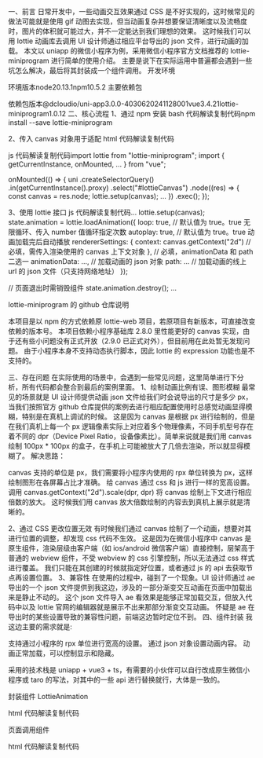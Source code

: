 一、前言
日常开发中，一些动画交互效果通过 CSS 是不好实现的，这时候常见的做法可能就是使用 gif 动图去实现，但当动画复杂并想要保证清晰度以及流畅度时，图片的体积就可能过大，并不一定能达到我们理想的效果。
这时候我们可以用 lottie 动画库去调用 UI 设计师通过相应平台导出的 json 文件，进行动画的加载。
本文以 uniapp 的微信小程序为例，采用微信小程序官方文档推荐的 lottie-miniprogram 进行简单的使用介绍。
主要是说下在实际运用中普遍都会遇到一些坑怎么解决，最后将其封装成一个组件调用。
开发环境

















环境版本node20.13.1npm10.5.2
主要依赖包





















依赖包版本@dcloudio/uni-app3.0.0-4030620241128001vue3.4.21lottie-miniprogram1.0.12
二、核心流程
1、通过 npm 安装
bash 代码解读复制代码npm install --save lottie-miniprogram

2、传入 canvas 对象用于适配
html 代码解读复制代码<canvas id="lottieCanvas" type="2d"></canvas>

js 代码解读复制代码import lottie from "lottie-miniprogram";
import { getCurrentInstance, onMounted, ... } from "vue";

onMounted(() => {
  uni
    .createSelectorQuery()
    .in(getCurrentInstance().proxy)
    .select("#lottieCanvas")
    .node((res) => {
      const canvas = res.node;
      lottie.setup(canvas);
      ...
    })
    .exec();
});

3、使用 lottie 接口
js 代码解读复制代码...
lottie.setup(canvas);
state.animation = lottie.loadAnimation({
  loop: true, // 默认值为 true。true 无限循环、传入 number 值循环指定次数
  autoplay: true, // 默认值为 true。true 动画加载完后自动播放
  rendererSettings: {
    context: canvas.getContext("2d") // 必填，需传入渲染使用的 canvas 上下文对象
  },
  // 必填，animationData 和 path 二选一
  animationData: ..., // 加载动画的 json 对象
  path: ... // 加载动画的线上 url 的 json 文件（只支持网络地址）
});

// 页面退出时需销毁组件
state.animation.destroy();
...


lottie-miniprogram 的 github 仓库说明

本项目是以 npm 的方式依赖原 lottie-web 项目，若原项目有新版本，可直接改变依赖的版本号。
本项目依赖小程序基础库 2.8.0 里性能更好的 canvas 实现，由于还有些小问题没有正式开放（2.9.0 已正式对外），但目前用在此处暂无发现问题。
由于小程序本身不支持动态执行脚本，因此 lottie 的 expression 功能也是不支持的。


三、存在问题
在实际使用的场景中，会遇到一些常见问题，这里简单进行下分析，所有代码都会整合到最后的案例里面。
1、绘制动画比例有误、图形模糊
最常见的场景就是 UI 设计师提供动画 json 文件给我们时会说导出的尺寸是多少 px，当我们按照官方 github 仓库提供的案例去进行相应配置使用时总感觉动画显得模糊，特别是在真机上调试的时候。
这是因为 canvas 是根据 px 进行绘制的，但是在我们真机上每一个 px 逻辑像素实际上对应着多个物理像素，不同手机型号存在着不同的 dpr（Device Pixel Ratio，设备像素比）。简单来说就是我们用 canvas 绘制 100px * 100px 的盒子，在手机上可能被放大了几倍去渲染，所以就显得模糊了。
解决思路：

canvas 支持的单位是 px，我们需要将小程序内使用的 rpx 单位转换为 px，这样绘制图形在各屏幕占比才准确。
给 canvas 通过 css 和 js 进行一样的宽高设置。
调用 canvas.getContext("2d").scale(dpr, dpr) 将 canvas 绘制上下文进行相应倍数的放大。
这时候我们用 canvas 放大倍数绘制的内容去到真机上展示就是清晰的。

2、通过 CSS 更改位置无效
有时候我们通过 canvas 绘制了一个动画，想要对其进行位置的调整，却发现 css 代码不生效。
这是因为在微信小程序中 canvas 是原生组件，渲染层级由客户端（如 ios/android 微信客户端）直接控制，层架高于普通的 webview 组件，不受 webview 的 css 引擎控制，所以无法通过 css 样式进行覆盖。
我们只能在其创建的时候就指定好位置，或者通过 js 的 api 去获取节点再设置位置。
3、兼容性
在使用的过程中，碰到了一个现象。UI 设计师通过 ae 导出的一个 json 文件提供到我这边，涉及的一部分渐变交互动画在页面中加载出来是静止不动的。
这个 json 文件导入 ae 看效果是能够正常加载交互，但放入代码中以及 lottie 官网的编辑器就是展示不出来那部分渐变交互动画。
怀疑是 ae 在导出时的某些设置导致的兼容性问题，前端这边暂时定位不到。
四、组件封装
我这边主要的需求就是:

支持通过小程序的 rpx 单位进行宽高的设置。
通过 json 对象设置动画内容。
动画正常加载，可以控制显示和隐藏。

采用的技术栈是 uniapp + vue3 + ts，有需要的小伙伴可以自行改成原生微信小程序或 taro 的写法，对其中的一些 api 进行替换就行，大体是一致的。

封装组件 LottieAnimation

html 代码解读复制代码<template>
  <div
    v-if="props.isShow"
    class="lottie-container"
    :style="{
      width: `${props.width}rpx`,
      height: `${props.height}rpx`,
    }"
  >
    <canvas
      id="lottieCanvas"
      type="2d"
      :style="{
        width: `${props.width}rpx`,
        height: `${props.height}rpx`,
      }"
    ></canvas>
  </div>
</template>

<script setup lang="ts">
import lottie from "lottie-miniprogram";
import { getCurrentInstance, onMounted, onUnmounted, reactive } from "vue";

const props = withDefaults(
  defineProps<{
    isShow: boolean;
    /** 本地 json 对象或者线上 url 的 json 文件 */
    json: Record<string, any> | string;
    /** 单位 rpx */
    width: number;
    /** 单位 rpx */
    height: number;
  }>(),
  {}
);

const state = reactive({
  animation: null as ReturnType<typeof lottie.loadAnimation> | null,
});

const actions = {
  rpxToPx(rpx: number) {
    return (rpx / 750) * uni.getWindowInfo().windowWidth;
  },
};

onMounted(() => {
  try {
    const instance = getCurrentInstance();
    if (!instance) return console.error("动画加载，无法获取当前组件实例");
    uni
      .createSelectorQuery()
      .in(instance.proxy)
      .select("#lottieCanvas")
      .node((res) => {
        const canvas = res.node;

        // 倍数调整，保证展示效果清晰度
        const ctx = canvas.getContext("2d");
        const dpr = uni.getSystemInfoSync().pixelRatio;
        canvas.width = actions.rpxToPx(props.width) * dpr;
        canvas.height = actions.rpxToPx(props.height) * dpr;
        ctx.scale(dpr, dpr);

        const options: Parameters<typeof lottie.loadAnimation>[0] = {
          loop: true,
          autoplay: true,
          rendererSettings: {
            context: ctx,
          },
        };
        if (typeof props.json === "string") {
          options.path = props.json;
        } else {
          options.animationData = props.json;
        }

        lottie.setup(canvas);
        state.animation = lottie.loadAnimation(options);
      })
      .exec(() => {
        state.animation?.play();
      });
  } catch (error) {
    console.error("动画加载出错啦");
  }
});

onUnmounted(() => {
  state.animation?.destroy();
});
</script>

<style>
.lottie-container {
  display: flex;
  justify-content: center;
  align-items: center;
}
</style>


页面调用组件

html 代码解读复制代码<template>
  <div class="container">
    <LottieAnimation :isShow="true" :json="data" :width="200" :height="200" />
  </div>
</template>

<script setup lang="ts">
import LottieAnimation from "@/components/LottieAnimation/LottieAnimation.vue";
import data from "@/components/LottieAnimation/json/data.json";
</script>

<style>
.container {
  width: 100%;
  height: 100vh;
  display: flex;
  justify-content: center;
  align-items: center;
  background: #f5f5f5;
  box-sizing: border-box;
  padding-bottom: 200rpx;
}
</style>


